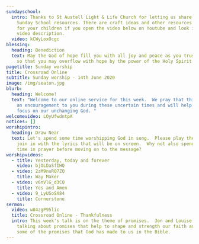 ```yaml
---
sundayschool:
  intro: Thanks to St Austell Light & Life Church for letting us share their
    Sunday School resources. There are craft ideas and other resources available
    for your children if you open the video below on Youtube and look in the
    video description.
  video: kCWyLoxOcgc
blessing:
  heading: Benediction
  text: May the God of hope fill you with all joy and peace as you trust in Him,
    so that you may overflow with hope by the power of the Holy Spirit.
pagetitle: Sunday worship
title: Crossroad Online
subtitle: Sunday worship - 14th June 2020
image: /img/seaton.jpg
blurb:
  heading: Welcome!
  text: "Welcome to our online service for this week.  We pray that this will be
    an encouragement to you during these uncertain times and will help you to
    focus on our unchanging God. "
welcomevideo: LOyUfwdntpA
notices: []
worshipintro:
  heading: Draw Near
  text: Let's spend some time worshipping God in song.  Please play the videos and
    join in with the lyrics that will be on screen.  Why not also spend some
    time in prayer before moving on to the message?
worshipvideos:
  - title: Yesterday, today and forever
    video: bjOLDaSfIHQ
  - video: 2zM9nuRQ7ZQ
    title: Way Maker
  - video: v6nVlG_d3CQ
    title: Yes and Amen
  - video: 9_LyUSoSX84
    title: Cornerstone
sermon:
  video: w84zgP95lic
  title: Crossroad Online - Thankfulness
  intro: This week's talk is on the theme of promises.  Jon and Louise will be
    talking about promises that help to shape and strength our faith and look at
    some of the promises that God has made to us in the Bible.
---
```

